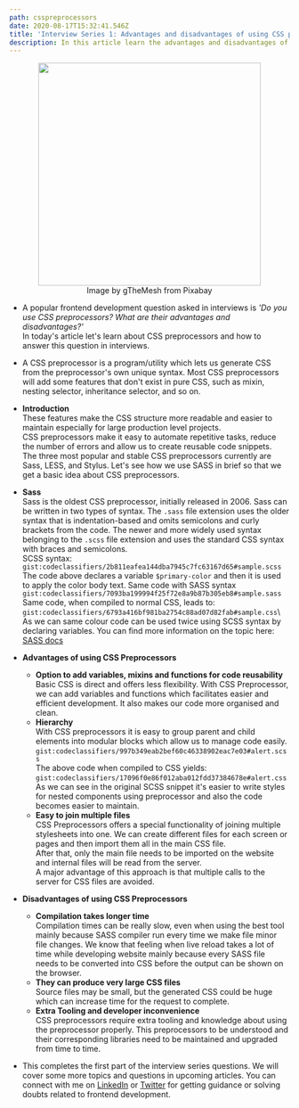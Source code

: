 ```yaml
---
path: csspreprocessors
date: 2020-08-17T15:32:41.546Z
title: 'Interview Series 1: Advantages and disadvantages of using CSS preprocessors'
description: In this article learn the advantages and disadvantages of CSS preprocessors
---
```

<center>
<img src="https://res.cloudinary.com/dk22rcdch/image/upload/v1597723781/Blogimages/webdev_juqaex.png" height="400"/>     
<div>Image by gTheMesh from Pixabay</div>
</center>   

* A popular frontend development question asked in interviews is _'Do you use CSS preprocessors? What are their advantages and disadvantages?'_  
  In today's article let's learn about CSS preprocessors and how to answer this question in interviews.

* A CSS preprocessor is a program/utility which lets us generate CSS from the preprocessor's own unique syntax. Most CSS preprocessors will add some features that don't exist in pure CSS, such as mixin, nesting selector, inheritance selector, and so on. 
* **Introduction**\
  These features make the CSS structure more readable and easier to maintain especially for large production level projects.\
  CSS preprocessors make it easy to automate repetitive tasks, reduce the number of errors and allow us to create reusable code snippets.\
  The three most popular and stable CSS preprocessors currently are Sass, LESS, and Stylus. Let's see how we use SASS in brief so that we get a basic idea about CSS preprocessors.
* **Sass**\
   Sass is the oldest CSS preprocessor, initially released in 2006. Sass can be written in two types of syntax. The `.sass` file extension uses the older syntax that is indentation-based and omits semicolons and curly brackets from the code. The newer and more widely used syntax belonging to the `.scss` file extension and uses the standard CSS syntax with braces and semicolons.\
   SCSS syntax:\
   `gist:codeclassifiers/2b811eafea144dba7945c7fc63167d65#sample.scss`\
  The code above declares a variable `$primary-color` and then it is used to apply the color body text.
   Same code with SASS syntax\
   `gist:codeclassifiers/7093ba199994f25f72e8a9b87b305eb8#sample.sass`
   Same code, when compiled to normal CSS, leads to:\
   `gist:codeclassifiers/6793a416bf981ba2754c88ad07d82fab#sample.css`\  
   As we can same colour code can be used twice using SCSS syntax by declaring variables. You can find more information on the topic here: [SASS docs](https://sass-lang.com/guide)
* **Advantages of using CSS Preprocessors** 
  * **Option to add variables, mixins and functions for code reusability**\
    Basic CSS is direct and offers less flexibility. With CSS Preprocessor, we can add variables and functions which facilitates easier and efficient development. It also makes our code more organised and clean.
  * **Hierarchy**\
    With CSS preprocessors it is easy to group parent and child elements into modular blocks which allow us to manage code easily.
      `gist:codeclassifiers/997b349eab2bef60c46338902eac7e03#alert.scss`\
    The above code when compiled to CSS yields:\
       `gist:codeclassifiers/17096f0e86f012aba012fdd37384678e#alert.css`\
    As we can see in the original SCSS snippet it's easier to write styles for nested components using preprocessor and also the code becomes easier to maintain.  
  * **Easy to join multiple files**\
    CSS Preprocessors offers a special functionality of joining multiple stylesheets into one. We can create different files for each screen or pages and then import them all in the main CSS file.\
    After that, only the main file needs to be imported on the website and internal files will be read from the server.\
    A major advantage of this approach is that multiple calls to the server for CSS files are avoided.
* **Disadvantages of using CSS Preprocessors** 
  * **Compilation takes longer time**\
    Compilation times can be really slow, even when using the best tool mainly because SASS compiler run every time we make file minor file changes. We know that feeling when live reload takes a lot of time while developing website mainly because every SASS file needs to be converted into CSS before the output can be shown on the browser.
  * **They can produce very large CSS files**\
    Source files may be small, but the generated CSS could be huge which can increase time for the request to complete. 
  * **Extra Tooling and developer inconvenience**\
    CSS preprocessors require extra tooling and knowledge about using the preprocessor properly. This preprocessors to be understood and their corresponding libraries need to be maintained and upgraded from time to time.
* This completes the first part of the interview series questions. We will cover some more topics and questions in upcoming articles. You can connect with me on [LinkedIn](https://www.linkedin.com/in/saurabh-mhatre/) or [Twitter](https://twitter.com/saurabhnative) for getting guidance or solving doubts related to frontend development.
